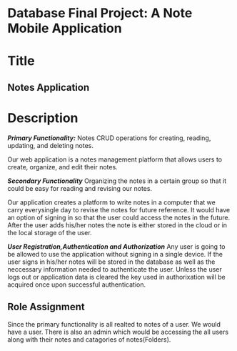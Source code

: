 # Database Final Project: A Note Mobile Application

# Title
## Notes Application


# Description

***Primary Functionality:*** Notes
CRUD operations for creating, reading, updating, and deleting notes.

Our web application is a notes management platform that allows users to  create, organize, and edit their notes. 

***Secondary Functionality***
Organizing the notes in a certain group so that it could be easy for reading and revising our notes.

Our application creates a platform to write notes in a computer that we carry everysingle day to revise the notes for future reference. It would have an option of signing in so that the user could access the notes in the future. After the user adds his/her notes the note is either stored in the cloud or in the local storage of the user.

***User Registration,Authentication and Authorization***
Any user is going to be allowed to use the application without signing in a single device. If the user signs in his/her notes will be stored in the database as well as the neccessary information needed to authenticate the user. Unless the user logs out or application data is cleared the key used in authorixation will be acquired once upon successful authentication.

## Role Assignment

Since the primary functionality is all realted to notes of a user. We would have a user. There is also an admin which would be accessing the all users along with their notes and catagories of notes(Folders).
